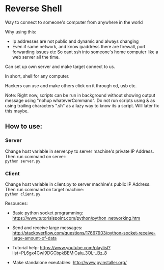 # Reverse Shell

Way to connect to someone's computer from anywhere in the world

Why using this:
- Ip addresses are not public and dynamic and always changing
- Even if same network, and know ipaddress there are firewall, port forwarding issues etc
So cant ssh into someone's home computer like a web server all the time.

Can set up own server and make target connect to us.

In short, shell for any computer.

Hackers can use and make others click on it through cd, usb etc.

Note: Right now, scripts can be run in background without showing output message using "nohup whateverCommand". Do not run scripts using & as using trailing characters ".sh" as a lazy way to know its a script. Will later fix this maybe.

## How to use:

### Server
Change host variable in server.py to server machine's private IP Address. Then run command on server: <br />``` python server.py ```

### Client
Change host variable in client.py to server machine's public IP Address. Then run command on target machine: <br />``` python client.py ```


Resources:

- Basic python socket programming: https://www.tutorialspoint.com/python/python_networking.htm

- Send and receive large messages:
http://stackoverflow.com/questions/17667903/python-socket-receive-large-amount-of-data

- Tutorial help: https://www.youtube.com/playlist?list=PL6gx4Cwl9DGCbpkBEMiCaiu_3OL-_Bz_8

- Make standalone exeutables: http://www.pyinstaller.org/